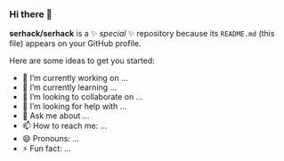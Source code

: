 ### Hi there 👋


**serhack/serhack** is a ✨ _special_ ✨ repository because its `README.md` (this file) appears on your GitHub profile.

Here are some ideas to get you started:

- 🔭 I’m currently working on ...
- 🌱 I’m currently learning ...
- 👯 I’m looking to collaborate on ...
- 🤔 I’m looking for help with ...
- 💬 Ask me about ...
- 📫 How to reach me: ...
- 😄 Pronouns: ...
- ⚡ Fun fact: ...


<!--
- 🔭 I’m currently working on [Mastering Monero](https://masteringmonero.com) and [Breaking Cryptocurrencies](https://breakingcryptocurrencies.me)
- 💬 Ask me about information security, and cryptocurrencies!
- 🌱 I usually post my thoughts on my [blog](https://serhack.me)
- 📫 How to reach me: [email](mailto:hi@serhack.me) or Twitter 

-->
